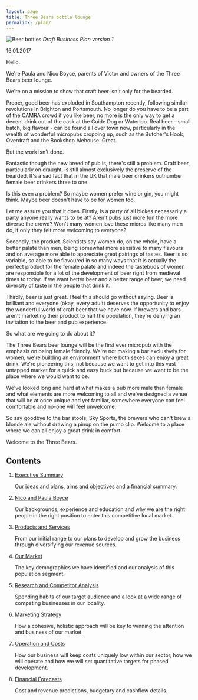 ```yaml
---
layout: page
title: Three Bears bottle lounge
permalink: /plan/
---
```


![Beer bottles](http://i.imgur.com/kkwyrIx.jpg)
*Draft Business Plan version 1*

16.01.2017

Hello.

We're Paula and Nico Boyce, parents of Victor and owners of the Three Bears beer lounge.

We're on a mission to show that craft beer isn't only for the bearded.

Proper, good beer has exploded in Southampton recently, following similar revolutions in Brighton and Portsmouth. No longer do you have to be a part of the CAMRA crowd if you like beer, no more is the only way to get a decent drink out of the cask at the Guide Dog or Waterloo. Real beer - small batch, big flavour - can be found all over town now, particularly in the wealth of wonderful micropubs cropping up, such as the Butcher's Hook, Overdraft and the Bookshop Alehouse. Great.

But the work isn't done.

Fantastic though the new breed of pub is, there's still a problem. Craft beer, particularly on draught, is still almost exclusively the preserve of the bearded. It's a sad fact that in the UK that male beer drinkers outnumber female beer drinkers three to one.

Is this even a problem? So maybe women prefer wine or gin, you might think. Maybe beer doesn't have to be for women too.

Let me assure you that it does. Firstly, is a party of all blokes necessarily a party anyone really wants to be at? Aren't pubs just more fun the more diverse the crowd? Won't many women love these micros like many men do, if only they felt more welcoming to everyone?

Secondly, the product. Scientists say women do, on the whole, have a better palate than men, being somewhat more sensitive to many flavours and on average more able to appreciate great pairings of tastes. Beer is so variable, so able to be flavoured in so many ways that it is actually the perfect product for the female palate and indeed the tastebuds of women are responsible for a lot of the development of beer right from medieval times to today. If we want better beer and a better range of beer, we need diversity of taste in the people that drink it.

Thirdly, beer is just great. I feel this should go without saying. Beer is brilliant and everyone (okay, every adult) deserves the opportunity to enjoy the wonderful world of craft beer that we have now. If brewers and bars aren't marketing their product to half the population, they're denying an invitation to the beer and pub experience.

So what are we going to do about it?

The Three Bears beer lounge will be the first ever micropub with the emphasis on being female friendly. We're not making a bar exclusively for women, we're building an environment where both sexes can enjoy a great drink. We're pioneering this, not because we want to get into this vast untapped market for a quick and easy buck but because we want to be the place where we would want to be.

We've looked long and hard at what makes a pub more male than female and what elements are more welcoming to all and we've designed a venue that will be at once unique and yet familiar, somewhere everyone can feel comfortable and no-one will feel unwelcome.

So say goodbye to the bar stools, Sky Sports, the brewers who can't brew a blonde ale without drawing a pinup on the pump clip. Welcome to a place where we can all enjoy a great drink in comfort.

Welcome to the Three Bears.

## Contents

1. [Executive Summary](summary)

   Our ideas and plans, aims and objectives and a financial summary.

2. [Nico and Paula Boyce](us)

   Our backgrounds, experience and education and why we are the right people in the right position to enter this competitive local market.

3. [Products and Services](products)

   From our initial range to our plans to develop and grow the business through diversifying our revenue sources.

4. [Our Market](market)

   The key demographics we have identified and our analysis of this population segment.

5. [Research and Competitor Analysis](research)

   Spending habits of our target audience and a look at a wide range of competing businesses in our locality.

6. [Marketing Strategy](marketing)

   How a cohesive, holistic approach will be key to winning the attention and business of our market.

7. [Operation and Costs](costs)

   How our business will keep costs uniquely low within our sector, how we will operate and how we will set quantitative targets for phased development.

8. [Financial Forecasts](finance)

   Cost and revenue predictions, budgetary and cashflow details.
